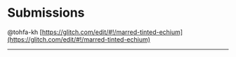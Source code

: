 # Submissions

@tohfa-kh [https://glitch.com/edit/#!/marred-tinted-echium](https://glitch.com/edit/#!/marred-tinted-echium)

---
